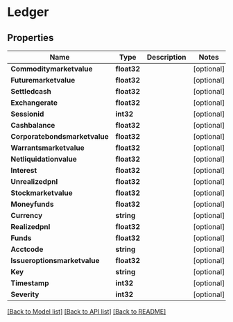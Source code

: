 # Ledger

## Properties

Name | Type | Description | Notes
------------ | ------------- | ------------- | -------------
**Commoditymarketvalue** | **float32** |  | [optional] 
**Futuremarketvalue** | **float32** |  | [optional] 
**Settledcash** | **float32** |  | [optional] 
**Exchangerate** | **float32** |  | [optional] 
**Sessionid** | **int32** |  | [optional] 
**Cashbalance** | **float32** |  | [optional] 
**Corporatebondsmarketvalue** | **float32** |  | [optional] 
**Warrantsmarketvalue** | **float32** |  | [optional] 
**Netliquidationvalue** | **float32** |  | [optional] 
**Interest** | **float32** |  | [optional] 
**Unrealizedpnl** | **float32** |  | [optional] 
**Stockmarketvalue** | **float32** |  | [optional] 
**Moneyfunds** | **float32** |  | [optional] 
**Currency** | **string** |  | [optional] 
**Realizedpnl** | **float32** |  | [optional] 
**Funds** | **float32** |  | [optional] 
**Acctcode** | **string** |  | [optional] 
**Issueroptionsmarketvalue** | **float32** |  | [optional] 
**Key** | **string** |  | [optional] 
**Timestamp** | **int32** |  | [optional] 
**Severity** | **int32** |  | [optional] 

[[Back to Model list]](../README.md#documentation-for-models) [[Back to API list]](../README.md#documentation-for-api-endpoints) [[Back to README]](../README.md)


